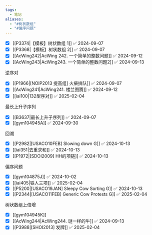 ```yaml
---
tags:
  - 笔记
aliases:
  - "#树状数组"
  - "#偏序问题"
---
```

- [x] [[P3374|【模板】树状数组 1]] ✅ 2024-09-07
- [x] [[P3368|【模板】树状数组 2]] ✅ 2024-09-07
- [x] [[AcWing242|AcWing 242. 一个简单的整数问题]] ✅ 2024-09-12
- [x] [[AcWing243|AcWing243. 一个简单的整数问题2]] ✅ 2024-09-13

逆序对
- [x] [[P1966|[NOIP2013 提高组] 火柴排队]] ✅ 2024-09-07
- [x] [[AcWing241|AcWing241. 楼兰图腾]] ✅ 2024-09-12
- [x] [[iai100|132型序对]] ✅ 2025-02-04

最长上升子序列
- [x] [[B3637|最长上升子序列]] ✅ 2024-09-07
- [x] [[gym104945A]] ✅ 2024-09-30

回溯
- [x] [[P2982|[USACO10FEB] Slowing down G]] ✅ 2024-10-13
- [x] [[iai351|去重求和]] ✅ 2024-10-13
- [x] [[P1972|[SDOI2009] HH的项链]] ✅ 2024-10-13

偏序问题
- [x] [[gym104875J]] ✅ 2024-10-02
- [x] [[iai405|铁人三项]] ✅ 2025-02-04
- [x] [[P5200|[USACO19JAN] Sleepy Cow Sorting G]] ✅ 2024-10-13
- [x] [[P2344|[USACO11FEB] Generic Cow Protests G]] ✅ 2025-02-04

树状数组上倍增
- [x] [[gym104945K]]
- [x] [[AcWing244|AcWing244. 谜一样的牛]] ✅ 2024-09-13
- [x] [[P3988|[SHOI2013] 发牌]] ✅ 2025-02-04

